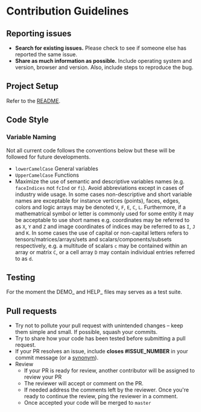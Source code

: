 # Contribution Guidelines

## Reporting issues

- **Search for existing issues.** Please check to see if someone else has reported the same issue.
- **Share as much information as possible.** Include operating system and version, browser and version. Also, include steps to reproduce the bug.

## Project Setup
Refer to the [README](README.md).

## Code Style

### Variable Naming
Not all current code follows the conventions below but these will be followed for future developments. 
- `lowerCamelCase` General variables
- `UpperCamelCase` Functions
- Maximize the use  of semantic and descriptive variables names (e.g. `faceIndices` not `fcInd` or `fi`). Avoid abbreviations except in cases of industry wide usage. In some cases non-descriptive and short variable names are exceptable for instance vertices (points), faces, edges, colors and logic arrays may be denoted `V`, `F`, `E`, `C`, `L`. Furthermore, if a mathematrical symbol or letter is commonly used for some entity it may be acceptable to use short names e.g. coordinates may be referred to as `X`, `Y` and `Z` and image coordinates of indices may be referred to as `I`, `J` and `K`. In some cases the use of capital or non-capital letters refers to tensors/matrices/arrays/sets and scalars/components/subsets respectively, e.g. a multitude of scalars `c` may be contained within an array or matrix `C`, or a cell array `D` may contain individual entries referred to as `d`. 

## Testing
For the moment the DEMO_ and HELP_ files may serves as a test suite. 

## Pull requests
- Try not to pollute your pull request with unintended changes – keep them simple and small. If possible, squash your commits.
- Try to share how your code has been tested before submitting a pull request.
- If your PR resolves an issue, include **closes #ISSUE_NUMBER** in your commit message (or a [synonym](https://help.github.com/articles/closing-issues-via-commit-messages)).
- Review
    - If your PR is ready for review, another contributor will be assigned to review your PR
    - The reviewer will accept or comment on the PR. 
    - If needed address the comments left by the reviewer. Once you're ready to continue the review, ping the reviewer in a comment.
    - Once accepted your code will be merged to `master`
